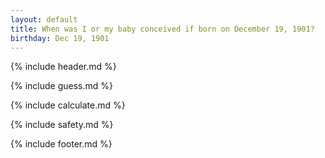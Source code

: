 ```yaml
---
layout: default
title: When was I or my baby conceived if born on December 19, 1901?
birthday: Dec 19, 1901
---
```


{% include header.md %}

{% include guess.md %}

{% include calculate.md %}

{% include safety.md %}

{% include footer.md %}



